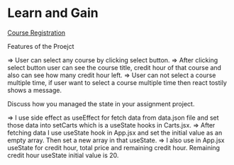 # Learn and Gain 

[Course Registration](https://peaceful-ship.surge.sh/)


Features of the Proejct

=> User can select any course by clicking select button.
=> After clicking select button user can see the course title, credit hour of that course and also can see how many credit hour left.
=> User can not select a course multiple time, if user want to select a course multiple time then react tostily shows a message.


Discuss how you managed the state in your assignment project.

=> I use side effect as useEffect for fetch data from data.json file and set those data into setCarts which is a useState hooks in Carts.jsx.
=> After fetching data I use useState hook in App.jsx and set the initial value as an empty array. Then set a new array in that useState. 
=> I also use in App.jsx useState for credit hour, total price and remaining credit hour. Remaining credit hour useState initial value is 20.